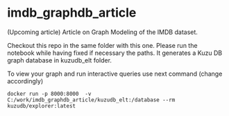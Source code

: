 # imdb_graphdb_article
(Upcoming article) Article on Graph Modeling of the IMDB dataset.

Checkout this repo in the same folder with this one.
Please run the notebook while having fixed if necessary the paths. It generates a Kuzu DB graph database in kuzudb_elt folder.

To view your graph and run interactive queries use next command (change accordingly)

```
docker run -p 8000:8000  -v C:/work/imdb_graphdb_article/kuzudb_elt:/database --rm kuzudb/explorer:latest
```
